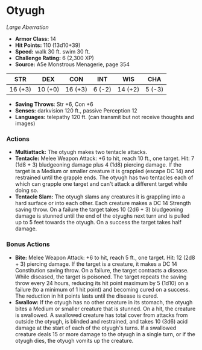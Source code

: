 # Otyugh

*Large* *Aberration*

- **Armor Class:** 14
- **Hit Points:** 110 (13d10+39)
- **Speed:** walk 30 ft. swim 30 ft.
- **Challenge Rating:** 6 (2,300 XP)
- **Source:** A5e Monstrous Menagerie, page 354

| STR | DEX | CON | INT | WIS | CHA |
| --- | --- | --- | --- | --- | --- |
| 16 (+3) | 10 (+0) | 16 (+3) | 6 (-2) | 14 (+2) | 5 (-3) |

- **Saving Throws**: Str +6, Con +6
- **Senses:** darkvision 120 ft., passive Perception 12
- **Languages:** telepathy 120 ft. (can transmit but not receive thoughts and images)

### Actions

- **Multiattack:** The otyugh makes two tentacle attacks.
- **Tentacle:** Melee Weapon Attack: +6 to hit, reach 10 ft., one target. Hit: 7 (1d8 + 3) bludgeoning damage plus 4 (1d8) piercing damage. If the target is a Medium or smaller creature  it is grappled (escape DC 14) and restrained until the grapple ends. The otyugh has two tentacles  each of which can grapple one target and can't attack a different target while doing so.
- **Tentacle Slam:** The otyugh slams any creatures it is grappling into a hard surface or into each other. Each creature makes a DC 14 Strength saving throw. On a failure  the target takes 10 (2d6 + 3) bludgeoning damage  is stunned until the end of the otyughs next turn  and is pulled up to 5 feet towards the otyugh. On a success  the target takes half damage.

### Bonus Actions

- **Bite:** Melee Weapon Attack: +6 to hit, reach 5 ft., one target. Hit: 12 (2d8 + 3) piercing damage. If the target is a creature, it makes a DC 14 Constitution saving throw. On a failure, the target contracts a disease. While diseased, the target is poisoned. The target repeats the saving throw every 24 hours, reducing its hit point maximum by 5 (1d10) on a failure (to a minimum of 1 hit point) and becoming cured on a success. The reduction in hit points lasts until the disease is cured.
- **Swallow:** If the otyugh has no other creature in its stomach, the otyugh bites a Medium or smaller creature that is stunned. On a hit, the creature is swallowed. A swallowed creature has total cover from attacks from outside the otyugh, is blinded and restrained, and takes 10 (3d6) acid damage at the start of each of the otyugh's turns. If a swallowed creature deals 15 or more damage to the otyugh in a single turn, or if the otyugh dies, the otyugh vomits up the creature.


